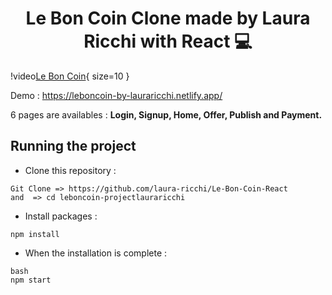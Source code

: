 <h1 align="center">
	Le Bon Coin Clone made by Laura Ricchi with React 💻
    </h1>

!video[Le Bon Coin](src/assets/img/Video-LeBonCoin.mov){ size=10 }

Demo : https://leboncoin-by-lauraricchi.netlify.app/

6 pages are availables :
**Login, Signup, Home, Offer, Publish and Payment.**

## Running the project

- Clone this repository :

```
Git Clone => https://github.com/laura-ricchi/Le-Bon-Coin-React
and  => cd leboncoin-projectlauraricchi
```

- Install packages :

```
npm install
```

- When the installation is complete :

```
bash
npm start
```
